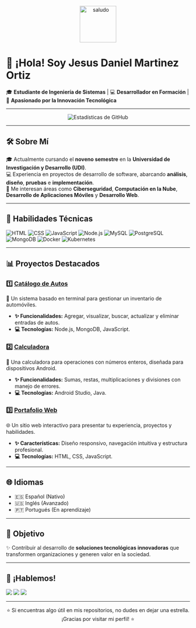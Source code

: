 <p align="center">
  <img src="https://media3.giphy.com/media/v1.Y2lkPTc5MGI3NjExNWpseXQ2ZzF5eDh6YXR1dTcwc2Rsa3NleGh5YXdhbzF6YmRmbTU4MyZlcD12MV9pbnRlcm5hbF9naWZfYnlfaWQmY3Q9Zw/Cmr1OMJ2FN0B2/giphy.gif" width="100" alt="saludo">
 </p>

# 👋 ¡Hola! Soy **Jesus Daniel Martinez Ortiz**  

🎓 **Estudiante de Ingeniería de Sistemas** | 💻 **Desarrollador en Formación** | 🚀 **Apasionado por la Innovación Tecnológica**  


---

<p align="center">
  <img src="https://github-readme-stats.vercel.app/api?username=JesusMartinez0211&show_icons=true&theme=radical" alt="Estadísticas de GitHub">
</p>

---

## 🛠️ Sobre Mí  
🎓 Actualmente cursando el **noveno semestre** en la **Universidad de Investigación y Desarrollo (UDI)**.  
💻 Experiencia en proyectos de desarrollo de software, abarcando **análisis**, **diseño**, **pruebas** e **implementación**.  
🌟 Me interesan áreas como **Ciberseguridad**, **Computación en la Nube**, **Desarrollo de Aplicaciones Móviles** y **Desarrollo Web**.  

---

## 🚀 **Habilidades Técnicas**  
<p>
  <img src="https://img.shields.io/badge/HTML-E34F26?style=for-the-badge&logo=html5&logoColor=white" alt="HTML">
  <img src="https://img.shields.io/badge/CSS-1572B6?style=for-the-badge&logo=css3&logoColor=white" alt="CSS">
  <img src="https://img.shields.io/badge/JavaScript-F7DF1E?style=for-the-badge&logo=javascript&logoColor=black" alt="JavaScript">
  <img src="https://img.shields.io/badge/Node.js-339933?style=for-the-badge&logo=node.js&logoColor=white" alt="Node.js">
  <img src="https://img.shields.io/badge/MySQL-4479A1?style=for-the-badge&logo=mysql&logoColor=white" alt="MySQL">
  <img src="https://img.shields.io/badge/PostgreSQL-316192?style=for-the-badge&logo=postgresql&logoColor=white" alt="PostgreSQL">
  <img src="https://img.shields.io/badge/MongoDB-47A248?style=for-the-badge&logo=mongodb&logoColor=white" alt="MongoDB">
  <img src="https://img.shields.io/badge/Docker-2496ED?style=for-the-badge&logo=docker&logoColor=white" alt="Docker">
  <img src="https://img.shields.io/badge/Kubernetes-326CE5?style=for-the-badge&logo=kubernetes&logoColor=white" alt="Kubernetes">
</p>

---

## 📊 **Proyectos Destacados**  

### 1️⃣ [Catálogo de Autos](https://github.com/JesusMartinez0211/CatalogoAutos)  
🔧 Un sistema basado en terminal para gestionar un inventario de automóviles.  
- **✨ Funcionalidades:** Agregar, visualizar, buscar, actualizar y eliminar entradas de autos.  
- **💻 Tecnologías:** Node.js, MongoDB, JavaScript.  

### 2️⃣ [Calculadora](https://github.com/JesusMartinez0211/Web-Calculator)  
🧮 Una calculadora para operaciones con números enteros, diseñada para dispositivos Android.  
- **✨ Funcionalidades:** Sumas, restas, multiplicaciones y divisiones con manejo de errores.  
- **💻 Tecnologías:** Android Studio, Java.  

### 3️⃣ [Portafolio Web](https://github.com/JesusMartinez0211/Portafolio-web)  
🌐 Un sitio web interactivo para presentar tu experiencia, proyectos y habilidades.  
- **✨ Características:** Diseño responsivo, navegación intuitiva y estructura profesional.  
- **💻 Tecnologías:** HTML, CSS, JavaScript.  

---

## 🌐 **Idiomas**  
- 🇪🇸 Español (Nativo)  
- 🇺🇸 Inglés (Avanzado)  
- 🇵🇹 Portugués (En aprendizaje)  

---

## 🎯 **Objetivo**  
✨ Contribuir al desarrollo de **soluciones tecnológicas innovadoras** que transformen organizaciones y generen valor en la sociedad.  

---

## 📩 **¡Hablemos!**  
<p>
  <a href="mailto:jesusdanielmartinez05@gmail.com"><img src="https://img.shields.io/badge/Email-D14836?style=for-the-badge&logo=gmail&logoColor=white"></a>
  <a href="https://www.linkedin.com/in/jesus-martinez-547531126"><img src="https://img.shields.io/badge/LinkedIn-0077B5?style=for-the-badge&logo=linkedin&logoColor=white"></a>
  <a href="https://portafolio-web-jesus.netlify.app"><img src="https://img.shields.io/badge/Portfolio-12100E?style=for-the-badge&logo=netlify&logoColor=white"></a>
</p>

---

<p align="center">
  ⭐ Si encuentras algo útil en mis repositorios, no dudes en dejar una estrella. ¡Gracias por visitar mi perfil! ⭐
</p>
